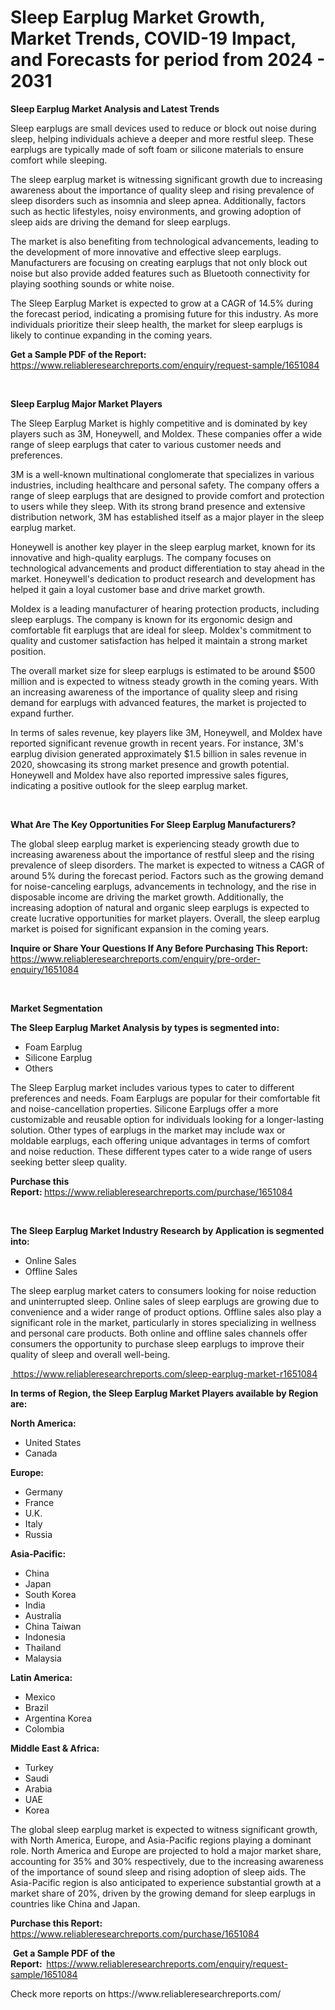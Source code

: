<p><h1>Sleep Earplug Market Growth, Market Trends, COVID-19 Impact, and Forecasts for period from 2024 - 2031</h1></p><p><strong>Sleep Earplug Market Analysis and Latest Trends</strong></p>
<p><p>Sleep earplugs are small devices used to reduce or block out noise during sleep, helping individuals achieve a deeper and more restful sleep. These earplugs are typically made of soft foam or silicone materials to ensure comfort while sleeping.</p><p>The sleep earplug market is witnessing significant growth due to increasing awareness about the importance of quality sleep and rising prevalence of sleep disorders such as insomnia and sleep apnea. Additionally, factors such as hectic lifestyles, noisy environments, and growing adoption of sleep aids are driving the demand for sleep earplugs.</p><p>The market is also benefiting from technological advancements, leading to the development of more innovative and effective sleep earplugs. Manufacturers are focusing on creating earplugs that not only block out noise but also provide added features such as Bluetooth connectivity for playing soothing sounds or white noise.</p><p>The Sleep Earplug Market is expected to grow at a CAGR of 14.5% during the forecast period, indicating a promising future for this industry. As more individuals prioritize their sleep health, the market for sleep earplugs is likely to continue expanding in the coming years.</p></p>
<p><strong>Get a Sample PDF of the Report:&nbsp;</strong> <a href="https://www.reliableresearchreports.com/enquiry/request-sample/1651084">https://www.reliableresearchreports.com/enquiry/request-sample/1651084</a></p>
<p>&nbsp;</p>
<p><strong>Sleep Earplug Major Market Players</strong></p>
<p><p>The Sleep Earplug Market is highly competitive and is dominated by key players such as 3M, Honeywell, and Moldex. These companies offer a wide range of sleep earplugs that cater to various customer needs and preferences.</p><p>3M is a well-known multinational conglomerate that specializes in various industries, including healthcare and personal safety. The company offers a range of sleep earplugs that are designed to provide comfort and protection to users while they sleep. With its strong brand presence and extensive distribution network, 3M has established itself as a major player in the sleep earplug market.</p><p>Honeywell is another key player in the sleep earplug market, known for its innovative and high-quality earplugs. The company focuses on technological advancements and product differentiation to stay ahead in the market. Honeywell's dedication to product research and development has helped it gain a loyal customer base and drive market growth.</p><p>Moldex is a leading manufacturer of hearing protection products, including sleep earplugs. The company is known for its ergonomic design and comfortable fit earplugs that are ideal for sleep. Moldex's commitment to quality and customer satisfaction has helped it maintain a strong market position.</p><p>The overall market size for sleep earplugs is estimated to be around $500 million and is expected to witness steady growth in the coming years. With an increasing awareness of the importance of quality sleep and rising demand for earplugs with advanced features, the market is projected to expand further.</p><p>In terms of sales revenue, key players like 3M, Honeywell, and Moldex have reported significant revenue growth in recent years. For instance, 3M's earplug division generated approximately $1.5 billion in sales revenue in 2020, showcasing its strong market presence and growth potential. Honeywell and Moldex have also reported impressive sales figures, indicating a positive outlook for the sleep earplug market.</p></p>
<p>&nbsp;</p>
<p><strong>What Are The Key Opportunities For Sleep Earplug Manufacturers?</strong></p>
<p><p>The global sleep earplug market is experiencing steady growth due to increasing awareness about the importance of restful sleep and the rising prevalence of sleep disorders. The market is expected to witness a CAGR of around 5% during the forecast period. Factors such as the growing demand for noise-canceling earplugs, advancements in technology, and the rise in disposable income are driving the market growth. Additionally, the increasing adoption of natural and organic sleep earplugs is expected to create lucrative opportunities for market players. Overall, the sleep earplug market is poised for significant expansion in the coming years.</p></p>
<p><strong>Inquire or Share Your Questions If Any Before Purchasing This Report:</strong> <a href="https://www.reliableresearchreports.com/enquiry/pre-order-enquiry/1651084">https://www.reliableresearchreports.com/enquiry/pre-order-enquiry/1651084</a></p>
<p>&nbsp;</p>
<p><strong>Market Segmentation</strong></p>
<p><strong>The Sleep Earplug Market Analysis by types is segmented into:</strong></p>
<p><ul><li>Foam Earplug</li><li>Silicone Earplug</li><li>Others</li></ul></p>
<p><p>The Sleep Earplug market includes various types to cater to different preferences and needs. Foam Earplugs are popular for their comfortable fit and noise-cancellation properties. Silicone Earplugs offer a more customizable and reusable option for individuals looking for a longer-lasting solution. Other types of earplugs in the market may include wax or moldable earplugs, each offering unique advantages in terms of comfort and noise reduction. These different types cater to a wide range of users seeking better sleep quality.</p></p>
<p><strong>Purchase this Report:&nbsp;</strong><a href="https://www.reliableresearchreports.com/purchase/1651084">https://www.reliableresearchreports.com/purchase/1651084</a></p>
<p>&nbsp;</p>
<p><strong>The Sleep Earplug Market Industry Research by Application is segmented into:</strong></p>
<p><ul><li>Online Sales</li><li>Offline Sales</li></ul></p>
<p><p>The sleep earplug market caters to consumers looking for noise reduction and uninterrupted sleep. Online sales of sleep earplugs are growing due to convenience and a wider range of product options. Offline sales also play a significant role in the market, particularly in stores specializing in wellness and personal care products. Both online and offline sales channels offer consumers the opportunity to purchase sleep earplugs to improve their quality of sleep and overall well-being.</p></p>
<p><a href="https://www.reliableresearchreports.com/sleep-earplug-market-r1651084">&nbsp;https://www.reliableresearchreports.com/sleep-earplug-market-r1651084</a></p>
<p><strong>In terms of Region, the Sleep Earplug Market Players available by Region are:</strong></p>
<p>
    <p> <strong> North America: </strong>
        <ul>
            <li>United States</li>
            <li>Canada</li>
        </ul>
        </p> 
    <p> <strong> Europe: </strong>
        <ul>
            <li>Germany</li>
            <li>France</li>
            <li>U.K.</li>
            <li>Italy</li>
            <li>Russia</li>
        </ul>
        </p> 
    <p> <strong> Asia-Pacific: </strong>
        <ul>
            <li>China</li>
            <li>Japan</li>
            <li>South Korea</li>
            <li>India</li>
            <li>Australia</li>
            <li>China Taiwan</li>
            <li>Indonesia</li>
            <li>Thailand</li>
            <li>Malaysia</li>
        </ul>
        </p> 
    <p> <strong> Latin America: </strong>
        <ul>
            <li>Mexico</li>
            <li>Brazil</li>
            <li>Argentina Korea</li>
            <li>Colombia</li>
        </ul>
        </p> 
    <p> <strong> Middle East & Africa: </strong>
        <ul>
            <li>Turkey</li>
            <li>Saudi</li>
            <li>Arabia</li>
            <li>UAE</li>
            <li>Korea</li>
        </ul>
    </p>
    </p>
<p><p>The global sleep earplug market is expected to witness significant growth, with North America, Europe, and Asia-Pacific regions playing a dominant role. North America and Europe are projected to hold a major market share, accounting for 35% and 30% respectively, due to the increasing awareness of the importance of sound sleep and rising adoption of sleep aids. The Asia-Pacific region is also anticipated to experience substantial growth at a market share of 20%, driven by the growing demand for sleep earplugs in countries like China and Japan.</p></p>
<p><strong>Purchase this Report: </strong><a href="https://www.reliableresearchreports.com/purchase/1651084">https://www.reliableresearchreports.com/purchase/1651084</a></p>
<p>&nbsp;<strong>Get a Sample PDF of the Report:&nbsp;&nbsp;</strong><a href="https://www.reliableresearchreports.com/enquiry/request-sample/1651084">https://www.reliableresearchreports.com/enquiry/request-sample/1651084</a></p>
<p><strong></strong></p>
<p>Check more reports on https://www.reliableresearchreports.com/</p>